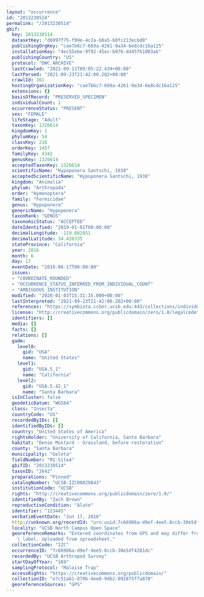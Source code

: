 ```yaml
---
layout: "occurrence"
id: "2013230514"
permalink: "/2013230514"
gbif:
  key: 2013230514
  datasetKey: "d6097f75-f99e-4c2a-b8a5-b0fc213ecbd0"
  publishingOrgKey: "cae7b6c7-669a-4261-9a34-6e8cdc16a125"
  installationKey: "4ec55ebe-9f92-45ec-b076-dd45f61003ab"
  publishingCountry: "US"
  protocol: "DWC_ARCHIVE"
  lastCrawled: "2021-09-11T09:05:22.434+00:00"
  lastParsed: "2021-09-23T21:42:00.202+00:00"
  crawlId: 161
  hostingOrganizationKey: "cae7b6c7-669a-4261-9a34-6e8cdc16a125"
  extensions: {}
  basisOfRecord: "PRESERVED_SPECIMEN"
  individualCount: 1
  occurrenceStatus: "PRESENT"
  sex: "FEMALE"
  lifeStage: "Adult"
  taxonKey: 1326614
  kingdomKey: 1
  phylumKey: 54
  classKey: 216
  orderKey: 1457
  familyKey: 4342
  genusKey: 1326614
  acceptedTaxonKey: 1326614
  scientificName: "Hypoponera Santschi, 1938"
  acceptedScientificName: "Hypoponera Santschi, 1938"
  kingdom: "Animalia"
  phylum: "Arthropoda"
  order: "Hymenoptera"
  family: "Formicidae"
  genus: "Hypoponera"
  genericName: "Hypoponera"
  taxonRank: "GENUS"
  taxonomicStatus: "ACCEPTED"
  dateIdentified: "2019-01-01T00:00:00"
  decimalLongitude: -119.882851
  decimalLatitude: 34.420335
  stateProvince: "California"
  year: 2016
  month: 6
  day: 17
  eventDate: "2016-06-17T00:00:00"
  issues:
  - "COORDINATE_ROUNDED"
  - "OCCURRENCE_STATUS_INFERRED_FROM_INDIVIDUAL_COUNT"
  - "AMBIGUOUS_INSTITUTION"
  modified: "2020-01-03T15:31:35.000+00:00"
  lastInterpreted: "2021-09-23T21:42:00.202+00:00"
  references: "https://symbiota.ccber.ucsb.edu:443/collections/individual/index.php?occid=123445"
  license: "http://creativecommons.org/publicdomain/zero/1.0/legalcode"
  identifiers: []
  media: []
  facts: []
  relations: []
  gadm:
    level0:
      gid: "USA"
      name: "United States"
    level1:
      gid: "USA.5_1"
      name: "California"
    level2:
      gid: "USA.5.42_1"
      name: "Santa Barbara"
  isInCluster: false
  geodeticDatum: "WGS84"
  class: "Insecta"
  countryCode: "US"
  recordedByIDs: []
  identifiedByIDs: []
  country: "United States of America"
  rightsHolder: "University of California, Santa Barbara"
  habitat: "Dense Mustard - Grassland, before restoration"
  county: "Santa Barbara"
  municipality: "Goleta"
  fieldNumber: "M1-Site4"
  gbifID: "2013230514"
  taxonID: "2642"
  preparations: "Pinned"
  catalogNumber: "UCSB-IZC00029843"
  institutionCode: "UCSB"
  rights: "http://creativecommons.org/publicdomain/zero/1.0/"
  identifiedBy: "Zach Brown"
  reproductiveCondition: "Alate"
  identifier: "123445"
  verbatimEventDate: "Jun 17, 2016"
  http://unknown.org/recordId: "urn:uuid:7c66986a-d9ef-4ee5-8ccb-30e5df4281dc"
  locality: "UCSB North Campus Open Space"
  georeferenceRemarks: "Entered coordinates from GPS and may differ from what is on\
    \ label. Uploaded from spreadsheet."
  collectionCode: "IZC"
  occurrenceID: "7c66986a-d9ef-4ee5-8ccb-30e5df4281dc"
  recordedBy: "UCSB Arthropod Survey"
  startDayOfYear: "169"
  samplingProtocol: "Malaise Trap"
  accessRights: "https://creativecommons.org/publicdomain/"
  collectionID: "e7c51ab1-870b-4ee8-9d62-092875ffa870"
  georeferenceSources: "GPS"
---
```

